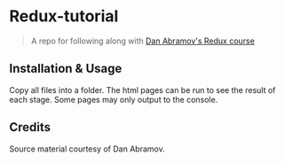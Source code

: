# Redux-tutorial
> A repo for following along with [Dan Abramov's Redux course](https://github.com/tayiorbeii/egghead.io_redux_course_notes)

## Installation & Usage

Copy all files into a folder. The html pages can be run to see the result of each stage. Some pages may only output to the console.

## Credits

Source material courtesy of Dan Abramov.
